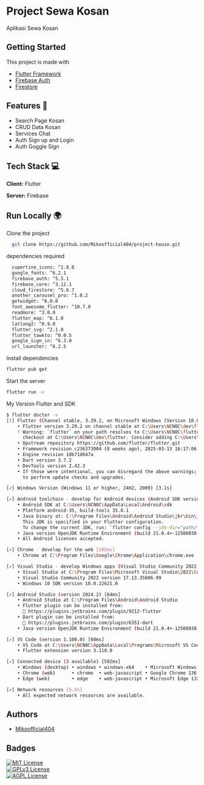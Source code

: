 # Project Sewa Kosan

Aplikasi Sewa Kosan

## Getting Started

This project is made with

- [Flutter Framework](https://flutter.dev/?utm_source=google&utm_medium=cpc&utm_campaign=pmax_gads_brand&utm_content=apac_apac&gad_source=1&gad_campaignid=19934956789&gbraid=0AAAAAC-INI_pISW5JxJ-71BQWKDMGsegl&gclid=Cj0KCQjw8vvABhCcARIsAOCfwwrO3-hWbTIr9pke7tfh6Hzq6F-MmY7i4Cxw2PBpqmZ4zO8F0dcASZEaAqnKEALw_wcB&gclsrc=aw.ds)
- [Firebase Auth](https://firebase.google.com/docs/auth/)
- [Firestore](https://firebase.google.com/docs/firestore)

## Features 💫

- Search Page Kosan
- CRUD Data Kosan
- Services Chat
- Auth Sign up and Login
- Auth Goggle Sign

## Tech Stack 💻

**Client:** Flutter

**Server:** Firebase

## Run Locally 🌍

Clone the project

```bash
  git clone https://github.com/Mikoofficial404/project-house.git
```

dependencies required

```bash
  cupertino_icons: ^1.0.8
  google_fonts: ^6.2.1
  firebase_auth: ^5.5.1
  firebase_core: ^3.12.1
  cloud_firestore: ^5.6.7
  another_carousel_pro: ^1.0.2
  getwidget: ^6.0.0
  font_awesome_flutter: ^10.7.0
  readmore: ^3.0.0
  flutter_map: ^6.1.0
  latlong2: ^0.9.0
  flutter_svg: ^2.1.0
  flutter_tawkto: ^0.0.5
  google_sign_in: ^6.3.0
  url_launcher: ^6.2.5
```

Install dependencies

```bash
flutter pub get
```

Start the server

```bash
flutter run -v
```

My Version Flutter and SDK

```bash
$ flutter doctor -v
[!] Flutter (Channel stable, 3.29.2, on Microsoft Windows [Version 10.0.26100.3915], locale en-ID) [1,081ms]
    • Flutter version 3.29.2 on channel stable at C:\Users\NCN0C\dev\flutter
    ! Warning: `flutter` on your path resolves to C:\Users\NCN0C\flutter, which is not inside your current Flutter SDK
      checkout at C:\Users\NCN0C\dev\flutter. Consider adding C:\Users\NCN0C\dev\flutter\bin to the front of your path.
    • Upstream repository https://github.com/flutter/flutter.git
    • Framework revision c236373904 (8 weeks ago), 2025-03-13 16:17:06 -0400
    • Engine revision 18b71d647a
    • Dart version 3.7.2
    • DevTools version 2.42.3
    • If those were intentional, you can disregard the above warnings; however it is recommended to use "git" directly
      to perform update checks and upgrades.

[✓] Windows Version (Windows 11 or higher, 24H2, 2009) [3.1s]

[✓] Android toolchain - develop for Android devices (Android SDK version 35.0.1) [7.6s]
    • Android SDK at C:\Users\NCN0C\AppData\Local\Android\sdk
    • Platform android-35, build-tools 35.0.1
    • Java binary at: C:\Program Files\Android\Android Studio\jbr\bin\java
      This JDK is specified in your Flutter configuration.
      To change the current JDK, run: `flutter config --jdk-dir="path/to/jdk"`.
    • Java version OpenJDK Runtime Environment (build 21.0.4+-12508038-b607.1)
    • All Android licenses accepted.

[✓] Chrome - develop for the web [285ms]
    • Chrome at C:\Program Files\Google\Chrome\Application\chrome.exe

[✓] Visual Studio - develop Windows apps (Visual Studio Community 2022 17.13.0) [283ms]
    • Visual Studio at C:\Program Files\Microsoft Visual Studio\2022\Community
    • Visual Studio Community 2022 version 17.13.35806.99
    • Windows 10 SDK version 10.0.22621.0

[✓] Android Studio (version 2024.2) [64ms]
    • Android Studio at C:\Program Files\Android\Android Studio
    • Flutter plugin can be installed from:
      🔨 https://plugins.jetbrains.com/plugin/9212-flutter
    • Dart plugin can be installed from:
      🔨 https://plugins.jetbrains.com/plugin/6351-dart
    • Java version OpenJDK Runtime Environment (build 21.0.4+-12508038-b607.1)

[✓] VS Code (version 1.100.0) [60ms]
    • VS Code at C:\Users\NCN0C\AppData\Local\Programs\Microsoft VS Code
    • Flutter extension version 3.110.0

[✓] Connected device (3 available) [502ms]
    • Windows (desktop) • windows • windows-x64    • Microsoft Windows [Version 10.0.26100.3915]
    • Chrome (web)      • chrome  • web-javascript • Google Chrome 136.0.7103.93
    • Edge (web)        • edge    • web-javascript • Microsoft Edge 132.0.2957.127 (unsupported)

[✓] Network resources [5.4s]
    • All expected network resources are available.
```

## Authors

- [Mikoofficial404](https://github.com/Mikoofficial404)

## Badges

[![MIT License](https://img.shields.io/badge/License-MIT-green.svg)](https://choosealicense.com/licenses/mit/)  
[![GPLv3 License](https://img.shields.io/badge/License-GPL%20v3-yellow.svg)](https://choosealicense.com/licenses/gpl-3.0/)  
[![AGPL License](https://img.shields.io/badge/license-AGPL-blue.svg)](https://choosealicense.com/licenses/gpl-3.0/)
